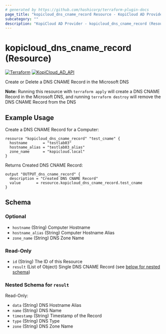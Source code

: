 ```yaml
---
# generated by https://github.com/hashicorp/terraform-plugin-docs
page_title: "kopicloud_dns_cname_record Resource - KopiCloud AD Provider"
subcategory: ""
description: "KopiCloud AD Provider - kopicloud_dns_cname_record (Resource)"
---
```


# kopicloud_dns_cname_record (Resource)
[![Terraform](https://img.shields.io/badge/terraform-v1.3+-blue.svg)](https://www.terraform.io/downloads.html) 
[![KopiCloud_AD_API](https://img.shields.io/badge/kopiCloud_ad-v1.0+-blueviolet.svg)](https://www.kopicloud-ad-api.com)

Create or Delete a DNS CNAME Record in the Microsoft DNS

**Note:** Running this resource with `terraform apply` will create a DNS CNAME Record in the Microsoft DNS, and running `terraform destroy` will remove the DNS CNAME Record from the DNS

## Example Usage

Create a DNS CNAME Record for a Computer:
```
resource "kopicloud_dns_cname_record" "test_cname" {
  hostname       = "testlab03"
  hostname_alias = "testlab03_alias"
  zone_name      = "kopicloud.local"
}
```

Returns Created DNS CNAME Record:
```
output "OUTPUT_dns_cname_record" {
  description = "Created DNS CNAME Record"
  value       = resource.kopicloud_dns_cname_record.test_cname
}
```

<!-- schema generated by tfplugindocs -->
## Schema

### Optional

- `hostname` (String) Computer Hostname
- `hostname_alias` (String) Computer Hostname Alias
- `zone_name` (String) DNS Zone Name

### Read-Only

- `id` (String) The ID of this Resource
- `result` (List of Object) Single DNS CNAME Record (see [below for nested schema](#nestedatt--result))

<a id="nestedatt--result"></a>
### Nested Schema for `result`

Read-Only:

- `data` (String) DNS Hostname Alias
- `name` (String) DNS Name
- `timestamp` (String) Timestamp of the Record
- `type` (String) DNS Type
- `zone` (String) DNS Zone Name
